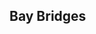 <h2>Bay Bridges</h2>

<style type="text/css">
    #map-canvas { height: 100% }
</style>

<div id="map-canvas"></div>

<br>
<h3>Challenge Description:</h3>

<p>
    A new technological breakthrough has enabled us to build bridges that can
    withstand a 9.5 magnitude earthquake for a fraction of the cost. Instead of
    retrofitting existing bridges which would take decades and cost at least
    3x the price we&apos;re drafting up a proposal rebuild all of the bay area&apos;s
    bridges more efficiently between strategic coordinates outlined below. 
</p>

<p>
    You want to build the bridges as efficiently as possible and connect as many
    pairs of points as possible with bridges such that no two bridges cross.
    When connecting points, you can only connect point 1 with another point 1,
    point 2 with another point 2. 
</p>

<p>
    At example given on the map we should connect all the points except points
    with number 4.
</p>

<h3>Input sample:</h3>
<p>
    Your program should accept as its first argument a path to a filename.
    Input example is the following
</p>
<pre class="description-input-output">1: ([37.788353, -122.387695], [37.829853, -122.294312])
2: ([37.429615, -122.087631], [37.487391, -122.018967])
3: ([37.474858, -122.131577], [37.529332, -122.056046])
4: ([37.532599,-122.218094], [37.615863,-122.097244])
5: ([37.516262,-122.198181], [37.653383,-122.151489])
6: ([37.504824,-122.181702], [37.633266,-122.121964])</pre>
<p>
    Each input line represents a pair of coordinates for each possible bridge.
</p>

<h3>Output sample:</h3>
<p>
    You should output bridges in ascending order.
</p>

<pre class="description-input-output">1
2
3
5
6</pre>
<p>
    (Check lines on the map)
</p>

<script type="text/javascript" src="https://maps.googleapis.com/maps/api/js?key=AIzaSyATY9ALwgMNKu3ggL8aJlHy09qiNZaNcIA&amp;sensor=false"></script>
<script type="text/javascript" src="https://google-maps-utility-library-v3.googlecode.com/svn/tags/markerwithlabel/1.1.8/src/markerwithlabel.js"></script>
<script type="text/javascript">
var google_map;
var google_map_center = new google.maps.LatLng(37.640879, -122.25174);
function initialize() {
    var mapDiv = document.getElementById('map-canvas');
    google_map = new google.maps.Map(mapDiv, {
        center: google_map_center,
        zoom: 10,
        mapTypeId: google.maps.MapTypeId.ROADMAP
    });
}

$(function() {
    initialize();

    var sf_coords_str = "1: ([37.788353, -122.387695], [37.829853, -122.294312])\n\
2: ([37.429615, -122.087631], [37.487391, -122.018967])\n\
3: ([37.474858, -122.131577], [37.529332, -122.056046])\n\
4: ([37.532599,-122.218094], [37.615863,-122.097244])\n\
5: ([37.516262,-122.198181], [37.653383,-122.151489])\n\
6: ([37.504824,-122.181702], [37.633266,-122.121964])";

    var sf_coords = [];
    var markers = {};
    var lines = [];

    sf_coords_str_lines = sf_coords_str.split("\n");
    for (i = 0; i < sf_coords_str_lines.length; i++){
        var matches = sf_coords_str_lines[i].match(/(\d+)\:\s*\(\[(\-*\d+\.*\d*),\s*(\-*\d+\.*\d*)\],\s*\[(\-*\d+\.*\d*),\s*(\-*\d+\.*\d*)\]\)/);
        sf_coords.push([parseInt(matches[1]), parseFloat(matches[2]), parseFloat(matches[3]), parseFloat(matches[4]), parseFloat(matches[5])]);
    }
    for (i = 0; i < sf_coords.length; i++){
        var point_name = "" + sf_coords[i][0];
        markers[point_name + "1"] = new MarkerWithLabel({
            position: new google.maps.LatLng(sf_coords[i][1], sf_coords[i][2]),
            map: google_map,
            labelContent: point_name
        });
        markers[point_name + "2"] = new MarkerWithLabel({
            position: new google.maps.LatLng(sf_coords[i][3], sf_coords[i][4]),
            map: google_map,
            labelContent: point_name
        });
    }
    //var right_order = ["1", "5", "2", "3", "4"];
    for (i = 0; i < sf_coords.length; i++){
        var line = new google.maps.Polyline({
            path: new Array(markers[sf_coords[i][0] + "1"].getPosition(),markers[sf_coords[i][0] + "2"].getPosition()),
            strokeColor: (i != 3)?'#ff0000':'#0000ff',
            strokeOpacity: 1.0,
            strokeWeight: 2
        });
        line.setMap(google_map);
    }

});

</script>